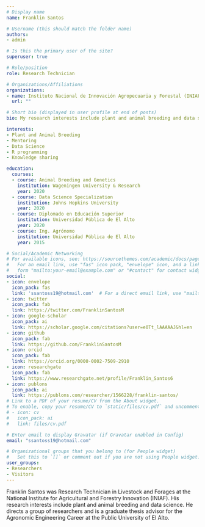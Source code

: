 ```yaml
---
# Display name
name: Franklin Santos

# Username (this should match the folder name)
authors:
- admin

# Is this the primary user of the site?
superuser: true

# Role/position
role: Research Technician

# Organizations/Affiliations
organizations:
- name: Instituto Nacional de Innovación Agropecuaria y Forestal (INIAF)
  url: ""

# Short bio (displayed in user profile at end of posts)
bio: My research interests include plant and animal breeding and data science. 

interests:
- Plant and Animal Breeding
- Mentoring
- Data Science
- R programming
- Knowledge sharing

education:
  courses:
  - course: Animal Breeding and Genetics
    institution: Wageningen University & Research
    year: 2020
  - course: Data Science Specialization
    institution: Johns Hopkins University
    year: 2020
  - course: Diplomado en Educación Superior
    institution: Universidad Pública de El Alto
    year: 2020
  - course: Ing. Agrónomo
    institution: Universidad Pública de El Alto
    year: 2015

# Social/Academic Networking
# For available icons, see: https://sourcethemes.com/academic/docs/page-builder/#icons
#   For an email link, use "fas" icon pack, "envelope" icon, and a link in the
#   form "mailto:your-email@example.com" or "#contact" for contact widget.
social:
- icon: envelope
  icon_pack: fas
  link: 'ssantoss19@hotmail.com'  # For a direct email link, use "mailto:test@example.org".
- icon: twitter
  icon_pack: fab
  link: https://twitter.com/FranklinSantosM
- icon: google-scholar
  icon_pack: ai
  link: https://scholar.google.com/citations?user=e0Tt_lAAAAAJ&hl=en
- icon: github
  icon_pack: fab
  link: https://github.com/FranklinSantosM
- icon: orcid
  icon_pack: fab
  link: https://orcid.org/0000-0002-7509-2910
- icon: researchgate
  icon_pack: fab
  link: https://www.researchgate.net/profile/Franklin_Santos6
- icon: publons
  icon_pack: ai
  link: https://publons.com/researcher/1566228/franklin-santos/  
# Link to a PDF of your resume/CV from the About widget.
# To enable, copy your resume/CV to `static/files/cv.pdf` and uncomment the lines below.
# - icon: cv
#   icon_pack: ai
#   link: files/cv.pdf

# Enter email to display Gravatar (if Gravatar enabled in Config)
email: "ssantoss19@hotmail.com"

# Organizational groups that you belong to (for People widget)
#   Set this to `[]` or comment out if you are not using People widget.
user_groups:
- Researchers
- Visitors
---
```


Franklin Santos was Research Technician in Livestock and Forages at the National Institute for Agricultural and Forestry Innovation (INIAF). His research interests include plant and animal breeding and data science. He directs a group of researchers and is a graduate thesis advisor for the Agronomic Engineering Career at the Public University of El Alto.
